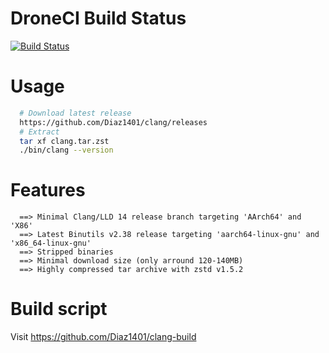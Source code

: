 # DroneCI Build Status
[![Build Status](https://cloud.drone.io/api/badges/Diaz1401/clang-build/status.svg?ref=refs/heads/main)](https://cloud.drone.io/Diaz1401/clang-build)

# Usage
```bash
  # Download latest release
  https://github.com/Diaz1401/clang/releases
  # Extract
  tar xf clang.tar.zst
  ./bin/clang --version
```
# Features
```
  ==> Minimal Clang/LLD 14 release branch targeting 'AArch64' and 'X86'
  ==> Latest Binutils v2.38 release targeting 'aarch64-linux-gnu' and 'x86_64-linux-gnu'
  ==> Stripped binaries
  ==> Minimal download size (only arround 120-140MB)
  ==> Highly compressed tar archive with zstd v1.5.2
```
# Build script

  Visit https://github.com/Diaz1401/clang-build
